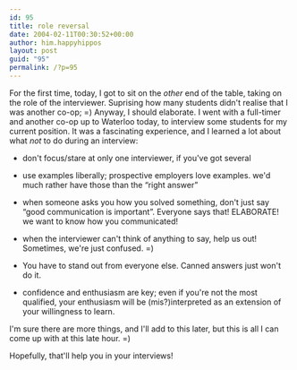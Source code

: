 ```yaml
---
id: 95
title: role reversal
date: 2004-02-11T00:30:52+00:00
author: him.happyhippos
layout: post
guid: "95"
permalink: /?p=95
---
```

For the first time, today, I got to sit on the _other_ end of the table, taking on the role of the interviewer. Suprising how many students didn't realise that I was another co-op; =) Anyway, I should elaborate. I went with a full-timer and another co-op up to Waterloo today, to interview some students for my current position. It was a fascinating experience, and I learned a lot about what _not_ to do during an interview:
  


  * don't focus/stare at only one interviewer, if you've got several


  * use examples liberally; prospective employers love examples. we'd much rather have those than the &#8220;right answer&#8221;


  * when someone asks you how you solved something, don't just say &#8220;good communication is important&#8221;. Everyone says that! ELABORATE! we want to know how you communicated!


  * when the interviewer can't think of anything to say, help us out! Sometimes, we're just confused. =)


  * You have to stand out from everyone else. Canned answers just won't do it.


  * confidence and enthusiasm are key; even if you're not the most qualified, your enthusiasm will be (mis?)interpreted as an extension of your willingness to learn.
</ul> 

I'm sure there are more things, and I'll add to this later, but this is all I can come up with at this late hour. =)
  
  
Hopefully, that'll help you in your interviews!